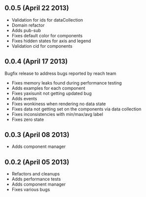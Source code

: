 ## 0.0.5 (April 22 2013)

- Validation for ids for dataCollection
- Domain refactor
- Adds pub-sub
- Fixes default color for components
- Fixes hidden states for axis and legend
- Validation cid for components

## 0.0.4 (April 17 2013)

Bugfix release to address bugs reported by reach team

- Fixes memory leaks found during performance testing
- Adds examples for each component
- Fixes yaxisunit not getting updated bug
- Adds events
- Fixes wonkiness when rendering no data state
- Fixes data not getting set on the components via data collection
- Fixes inconsistencies with min/max/avg label
- Fixes zero state

## 0.0.3 (April 08 2013)

- Adds component manager

## 0.0.2 (April 05 2013)

- Refactors and cleanups
- Adds performance tests
- Adds component manager
- Fixes various bugs
